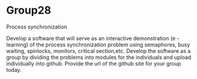 Group28
=======

Process synchronization

Develop a software that will serve as an interactive demonstration (e - learning) of the process synchronization problem
using semaphores, busy waiting, spinlocks, monitors, critical section,etc. Develop the software as a group by dividing 
the problems into modules for the individuals and upload individually into github. 
Provide the url of the github site for your group today.
